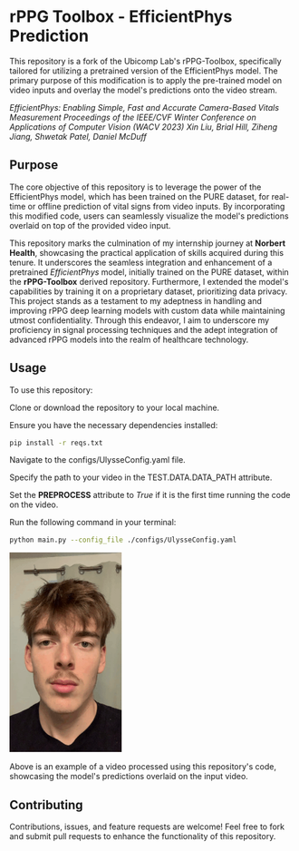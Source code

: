 # rPPG Toolbox - EfficientPhys Prediction
This repository is a fork of the Ubicomp Lab's rPPG-Toolbox, specifically tailored for utilizing a pretrained version of the EfficientPhys model. The primary purpose of this modification is to apply the pre-trained model on video inputs and overlay the model's predictions onto the video stream.

*EfficientPhys: Enabling Simple, Fast and Accurate Camera-Based Vitals Measurement
Proceedings of the IEEE/CVF Winter Conference on Applications of Computer Vision (WACV 2023)
Xin Liu, Brial Hill, Ziheng Jiang, Shwetak Patel, Daniel McDuff*

## Purpose
The core objective of this repository is to leverage the power of the EfficientPhys model, which has been trained on the PURE dataset, for real-time or offline prediction of vital signs from video inputs. By incorporating this modified code, users can seamlessly visualize the model's predictions overlaid on top of the provided video input.  

This repository marks the culmination of my internship journey at **Norbert Health**, showcasing the practical application of skills acquired during this tenure. It underscores the seamless integration and enhancement of a pretrained *EfficientPhys* model, initially trained on the PURE dataset, within the **rPPG-Toolbox** derived repository. Furthermore, I extended the model's capabilities by training it on a proprietary dataset, prioritizing data privacy. This project stands as a testament to my adeptness in handling and improving rPPG deep learning models with custom data while maintaining utmost confidentiality. Through this endeavor, I aim to underscore my proficiency in signal processing techniques and the adept integration of advanced rPPG models into the realm of healthcare technology.

## Usage
To use this repository:

Clone or download the repository to your local machine.

Ensure you have the necessary dependencies installed:
```bash
pip install -r reqs.txt
```

Navigate to the configs/UlysseConfig.yaml file.

Specify the path to your video in the TEST.DATA.DATA_PATH attribute.

Set the **PREPROCESS** attribute to *True* if it is the first time running the code on the video.

Run the following command in your terminal:
```bash
python main.py --config_file ./configs/UlysseConfig.yaml
```

![GIF of a Pleth Prediction using EfficientPhys trained on the PURE Dataset](figures/Pleth_prediction.gif)

Above is an example of a video processed using this repository's code, showcasing the model's predictions overlaid on the input video.

## Contributing
Contributions, issues, and feature requests are welcome! Feel free to fork and submit pull requests to enhance the functionality of this repository.

